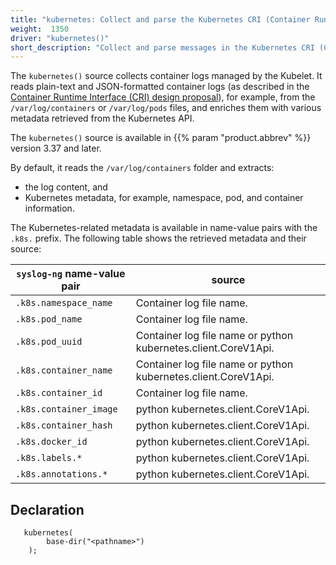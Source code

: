 ```yaml
---
title: "kubernetes: Collect and parse the Kubernetes CRI (Container Runtime Interface) format"
weight:  1350
driver: "kubernetes()"
short_description: "Collect and parse messages in the Kubernetes CRI (Container Runtime Interface) format"
---
```

<!-- DISCLAIMER: This file is based on the syslog-ng Open Source Edition documentation https://github.com/balabit/syslog-ng-ose-guides/commit/2f4a52ee61d1ea9ad27cb4f3168b95408fddfdf2 and is used under the terms of The syslog-ng Open Source Edition Documentation License. The file has been modified by Axoflow. -->

The `kubernetes()` source collects container logs managed by the Kubelet. It reads plain-text and JSON-formatted container logs (as described in the [Container Runtime Interface (CRI) design proposal](https://github.com/kubernetes/design-proposals-archive/blob/main/node/kubelet-cri-logging.md)), for example, from the `/var/log/containers` or `/var/log/pods` files, and enriches them with various metadata retrieved from the Kubernetes API.

The `kubernetes()` source is available in {{% param "product.abbrev" %}} version 3.37 and later.

By default, it reads the `/var/log/containers` folder and extracts:

- the log content, and
- Kubernetes metadata, for example, namespace, pod, and container information.

The Kubernetes-related metadata is available in name-value pairs with the `.k8s.` prefix. The following table shows the retrieved metadata and their source:

| `syslog-ng` name-value pair | source |
|---------------------------|--------|
| `.k8s.namespace_name` | Container log file name.|
| `.k8s.pod_name` | Container log file name.|
| `.k8s.pod_uuid` | Container log file name or python kubernetes.client.CoreV1Api.|
| `.k8s.container_name` | Container log file name or python kubernetes.client.CoreV1Api.|
| `.k8s.container_id` | Container log file name.|
| `.k8s.container_image` | python kubernetes.client.CoreV1Api.|
| `.k8s.container_hash` | python kubernetes.client.CoreV1Api.|
| `.k8s.docker_id` | python kubernetes.client.CoreV1Api.|
| `.k8s.labels.*` | python kubernetes.client.CoreV1Api.|
| `.k8s.annotations.*` | python kubernetes.client.CoreV1Api.|

## Declaration

```shell
   kubernetes(
        base-dir("<pathname>")
    );
```
